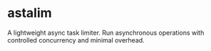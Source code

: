 # astalim
A lightweight async task limiter. Run asynchronous operations with controlled concurrency and minimal overhead.
